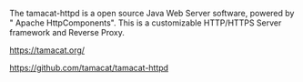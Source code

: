The tamacat-httpd is a open source Java Web Server software, powered by " Apache HttpComponents".
This is a customizable HTTP/HTTPS Server framework and Reverse Proxy.

https://tamacat.org/

https://github.com/tamacat/tamacat-httpd
